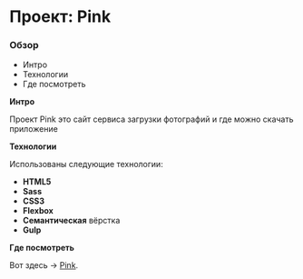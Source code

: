 # Проект: Pink

### Обзор
* Интро
* Технологии
* Где посмотреть

**Интро**

Проект Pink это сайт сервиса загрузки фотографий и где можно скачать приложение

**Технологии**

Использованы следующие технологии:

* __HTML5__
* __Sass__
* __CSS3__
* __Flexbox__
* __Семантическая__ вёрстка
* __Gulp__

**Где посмотреть**

Вот здесь &rarr; [Pink](https://bezprobeloff.github.io/pink/build/index.html).
